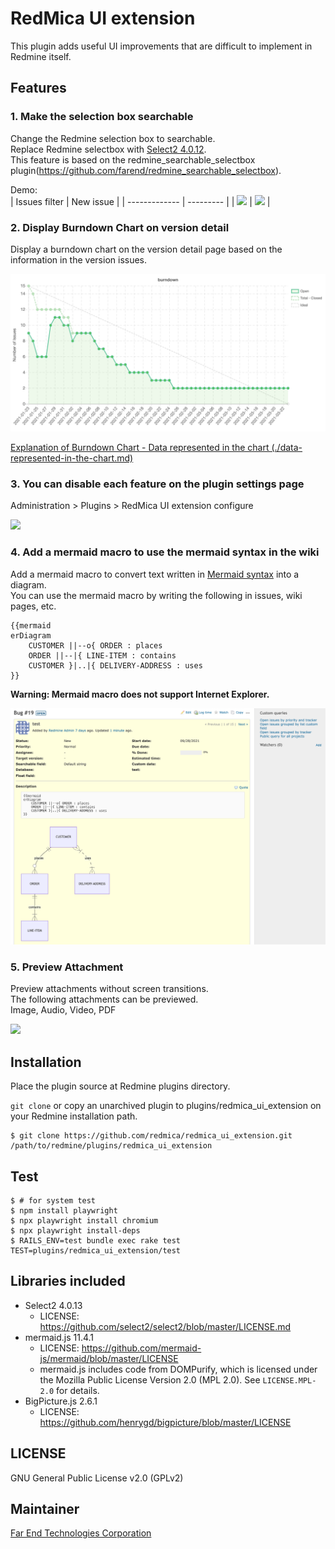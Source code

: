 # RedMica UI extension

This plugin adds useful UI improvements that are difficult to implement in Redmine itself.

## Features

### 1. Make the selection box searchable

Change the Redmine selection box to searchable.  
Replace Redmine selectbox with [Select2 4.0.12](https://select2.org/).  
This feature is based on the redmine_searchable_selectbox plugin(https://github.com/farend/redmine_searchable_selectbox).

Demo:  
| Issues filter | New issue |
| ------------- | --------- |
| <kbd><img src="https://github.com/redmica/redmica_ui_extension/blob/images/demo_filters.gif" /></kbd> | <kbd><img src="https://github.com/redmica/redmica_ui_extension/blob/images/demo_new_issue.gif" /></kbd> |

### 2. Display Burndown Chart on version detail

Display a burndown chart on the version detail page based on the information in the version issues.

<kbd><img src="https://github.com/redmica/redmica_ui_extension/blob/images/demo-burndown-chart.png" /></kbd>

[Explanation of Burndown Chart - Data represented in the chart (./data-represented-in-the-chart.md)](/data-represented-in-the-chart.md)

### 3. You can disable each feature on the plugin settings page

Administration > Plugins > RedMica UI extension configure

<kbd><img src="https://github.com/redmica/redmica_ui_extension/blob/images/plugin-settings.png" /></kbd>

### 4. Add a mermaid macro to use the mermaid syntax in the wiki

Add a mermaid macro to convert text written in [Mermaid syntax](https://mermaid-js.github.io/mermaid/#/./n00b-syntaxReference) into a diagram.  
You can use the mermaid macro by writing the following in issues, wiki pages, etc.

```
{{mermaid
erDiagram
    CUSTOMER ||--o{ ORDER : places
    ORDER ||--|{ LINE-ITEM : contains
    CUSTOMER }|..|{ DELIVERY-ADDRESS : uses
}}
```

**Warning: Mermaid macro does not support Internet Explorer.**

<kbd><img src="https://github.com/redmica/redmica_ui_extension/blob/images/demo_mermaid_macro.png" /></kbd>

### 5. Preview Attachment

Preview attachments without screen transitions.  
The following attachments can be previewed.  
Image, Audio, Video, PDF

<kbd><img src="https://github.com/redmica/redmica_ui_extension/blob/images/demo_preview_attachment.gif" /></kbd>

## Installation

Place the plugin source at Redmine plugins directory.

`git clone` or copy an unarchived plugin to plugins/redmica_ui_extension on your Redmine installation path.

```
$ git clone https://github.com/redmica/redmica_ui_extension.git /path/to/redmine/plugins/redmica_ui_extension
```
## Test

```
$ # for system test
$ npm install playwright
$ npx playwright install chromium
$ npx playwright install-deps
$ RAILS_ENV=test bundle exec rake test TEST=plugins/redmica_ui_extension/test
```

## Libraries included

- Select2 4.0.13
  - LICENSE: https://github.com/select2/select2/blob/master/LICENSE.md
- mermaid.js 11.4.1
  - LICENSE: https://github.com/mermaid-js/mermaid/blob/master/LICENSE
  - mermaid.js includes code from DOMPurify, which is licensed under the Mozilla Public License Version 2.0 (MPL 2.0). See `LICENSE.MPL-2.0` for details.
- BigPicture.js 2.6.1
  - LICENSE: https://github.com/henrygd/bigpicture/blob/master/LICENSE

## LICENSE

GNU General Public License v2.0 (GPLv2)

## Maintainer

[Far End Technologies Corporation](https://www.farend.co.jp/)
